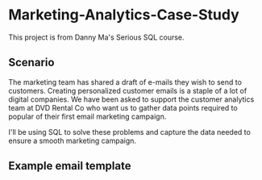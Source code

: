 # Marketing-Analytics-Case-Study

This project is from Danny Ma's Serious SQL course. 

## Scenario
The marketing team has shared a draft of e-mails they wish to send to customers. Creating personalized customer emails is a staple of a lot of digital companies. We have been asked to support the customer analytics team at DVD Rental Co who want us to gather data points required to popular of their first email marketing campaign. 

I'll be using SQL to solve these problems and capture the data needed to ensure a smooth marketing campaign. 

## Example email template
